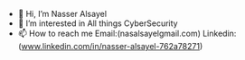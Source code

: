 - 👋 Hi, I’m Nasser Alsayel
- 👀 I’m interested in All things CyberSecurity
- 📫 How to reach me Email:(nasalsayelgmail.com) Linkedin:(www.linkedin.com/in/nasser-alsayel-762a78271)
